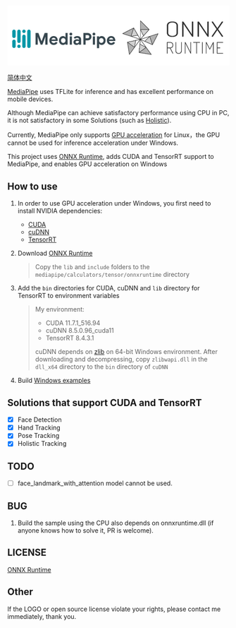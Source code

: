 ![MediaPipe](docs/logo.png) 

[简体中文](README.md)

[MediaPipe](https://github.com/google/mediapipe) uses TFLite for inference and has excellent performance on mobile devices.

Although MediaPipe can achieve satisfactory performance using CPU in PC, it is not satisfactory in some Solutions (such as [Holistic](https://google.github.io/mediapipe/solutions/holistic.html)).

Currently, MediaPipe only supports [GPU acceleration](https://google.github.io/mediapipe/getting_started/gpu_support.html) for Linux，the GPU cannot be used for inference acceleration under Windows.

This project uses [ONNX Runtime](https://github.com/microsoft/onnxruntime), adds CUDA and TensorRT support to MediaPipe, and enables GPU acceleration on Windows

## How to use

1. In order to use GPU acceleration under Windows, you first need to install NVIDIA dependencies:

    - [CUDA](https://developer.nvidia.com/cuda-toolkit)
    - [cuDNN](https://developer.nvidia.com/cudnn)
    - [TensorRT](https://developer.nvidia.com/tensorrt)

2. Download [ONNX Runtime](https://github.com/microsoft/onnxruntime/releases)

    >   Copy the `lib` and `include` folders to the `mediapipe/calculators/tensor/onnxruntime` directory

3. Add the `bin` directories for CUDA, cuDNN and `lib` directory for TensorRT to environment variables

    >   My environment:
    >
    >   -   CUDA 11.7.1_516.94
    >   -   cuDNN 8.5.0.96_cuda11
    >   -   TensorRT 8.4.3.1
    >
    >   cuDNN depends on [zlib](http://www.winimage.com/zLibDll/zlib123dllx64.zip) on 64-bit Windows environment. After downloading and decompressing, copy `zlibwapi.dll` in the `dll_x64` directory to the `bin` directory of `cuDNN`

4. Build [Windows examples](/windows_build_example.md)

## Solutions that support CUDA and TensorRT

- [x] Face Detection
- [X] Hand Tracking
- [X] Pose Tracking
- [X] Holistic Tracking

## TODO

- [ ] face_landmark_with_attention model cannot be used.

## BUG

1. Build the sample using the CPU also depends on onnxruntime.dll (if anyone knows how to solve it, PR is welcome).

## LICENSE

[ONNX Runtime](mediapipe/calculators/tensor/onnxruntime/LICENSE)

## Other

If the LOGO or open source license violate your rights, please contact me immediately, thank you.